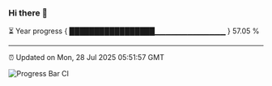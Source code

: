 ### Hi there 👋

⏳ Year progress { █████████████████▁▁▁▁▁▁▁▁▁▁▁▁▁ } 57.05 %

---

⏰ Updated on Mon, 28 Jul 2025 05:51:57 GMT

![Progress Bar CI](https://github.com/IshwaranRudhara/GIT-ACTION/workflows/Progress%20Bar%20CI/badge.svg)
